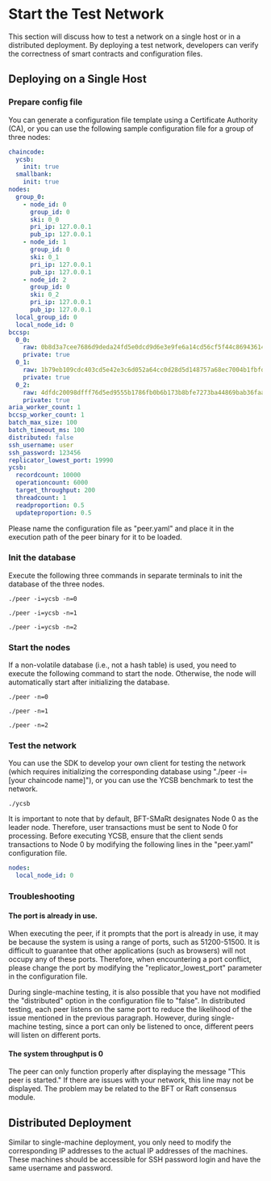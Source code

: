 # Start the Test Network

This section will discuss how to test a network on a single host or in a distributed deployment.
By deploying a test network, developers can verify the correctness of smart contracts and configuration files.

## Deploying on a Single Host

### Prepare config file

You can generate a configuration file template using a Certificate Authority (CA),
or you can use the following sample configuration file for a group of three nodes:

```yaml
chaincode:
  ycsb:
    init: true
  smallbank:
    init: true
nodes:
  group_0:
    - node_id: 0
      group_id: 0
      ski: 0_0
      pri_ip: 127.0.0.1
      pub_ip: 127.0.0.1
    - node_id: 1
      group_id: 0
      ski: 0_1
      pri_ip: 127.0.0.1
      pub_ip: 127.0.0.1
    - node_id: 2
      group_id: 0
      ski: 0_2
      pri_ip: 127.0.0.1
      pub_ip: 127.0.0.1
  local_group_id: 0
  local_node_id: 0
bccsp:
  0_0:
    raw: 0b8d3a7cee7686d9deda24fd5e0dcd9d6e3e9fe6a14cd56cf5f44c86943614eb
    private: true
  0_1:
    raw: 1b79eb109cdc403cd5e42e3c6d052a64cc0d28d5d148757a68ec7004b1fbfdfd
    private: true
  0_2:
    raw: 4dfdc20098dfff76d5ed9555b1786fb0b6b173b8bfe7273ba44869bab36faaf5
    private: true
aria_worker_count: 1
bccsp_worker_count: 1
batch_max_size: 100
batch_timeout_ms: 100
distributed: false
ssh_username: user
ssh_password: 123456
replicator_lowest_port: 19990
ycsb:
  recordcount: 10000
  operationcount: 6000
  target_throughput: 200
  threadcount: 1
  readproportion: 0.5
  updateproportion: 0.5
```

Please name the configuration file as "peer.yaml" and place it in the execution path of the peer binary for it to be loaded.

### Init the database

Execute the following three commands in separate terminals to init the database of the three nodes.

```shell
./peer -i=ycsb -n=0
```
```shell
./peer -i=ycsb -n=1
```
```shell
./peer -i=ycsb -n=2
```

### Start the nodes

If a non-volatile database (i.e., not a hash table) is used, you need to execute the following command to start the node.
Otherwise, the node will automatically start after initializing the database.

```shell
./peer -n=0
```
```shell
./peer -n=1
```
```shell
./peer -n=2
```

### Test the network

You can use the SDK to develop your own client for testing the network
(which requires initializing the corresponding database using "./peer -i=[your chaincode name]"),
or you can use the YCSB benchmark to test the network.

```shell
./ycsb
```

It is important to note that by default, BFT-SMaRt designates Node 0 as the leader node.
Therefore, user transactions must be sent to Node 0 for processing.
Before executing YCSB, ensure that the client sends transactions to Node 0 by modifying the following lines in the "peer.yaml" configuration file.

```yaml
nodes:
  local_node_id: 0
```

### Troubleshooting

#### The port is already in use.

When executing the peer, if it prompts that the port is already in use, it may be because the system is using a range of ports, such as 51200-51500.
It is difficult to guarantee that other applications (such as browsers) will not occupy any of these ports.
Therefore, when encountering a port conflict, please change the port by modifying the "replicator_lowest_port" parameter in the configuration file.

During single-machine testing, it is also possible that you have not modified the "distributed" option in the configuration file to "false".
In distributed testing, each peer listens on the same port to reduce the likelihood of the issue mentioned in the previous paragraph.
However, during single-machine testing, since a port can only be listened to once, different peers will listen on different ports.

#### The system throughput is 0

The peer can only function properly after displaying the message "This peer is started." If there are issues with your network, this line may not be displayed.
The problem may be related to the BFT or Raft consensus module.

## Distributed Deployment

Similar to single-machine deployment, you only need to modify the corresponding IP addresses to the actual IP addresses of the machines.
These machines should be accessible for SSH password login and have the same username and password.